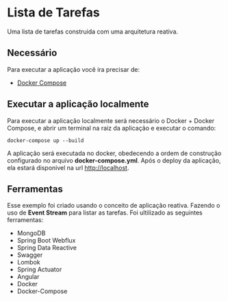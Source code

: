 # Lista de Tarefas

Uma lista de tarefas construida com uma arquitetura reativa.

## Necessário 
Para executar a aplicação você ira precisar de:
- [Docker Compose]([https://docs.docker.com/compose/gettingstarted/](https://docs.docker.com/compose/gettingstarted/))

## Executar a aplicação localmente

Para executar a aplicação localmente será necessário o Docker + Docker Compose, e abrir um terminal na raiz da aplicação e executar o comando:
```shell
docker-compose up --build 
```
A aplicação será executada no docker, obedecendo a ordem de construção configurado no arquivo **docker-compose.yml**. Após o deploy da aplicação, ela estará disponivel na url [http://localhost](http://localhost).

## Ferramentas 

Esse exemplo foi criado usando o conceito de aplicação reativa. Fazendo o uso de **Event Stream** para listar as tarefas.
Foi ultilizado as seguintes ferramentas:

* MongoDB
* Spring Boot Webflux
* Spring Data Reactive
* Swagger 
* Lombok
* Spring Actuator
* Angular
* Docker
* Docker-Compose

